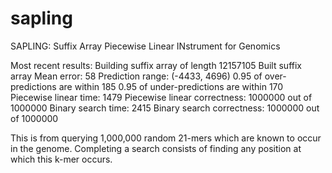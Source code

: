 # sapling
SAPLING: Suffix Array Piecewise Linear INstrument for Genomics

Most recent results:
Building suffix array of length 12157105
Built suffix array
Mean error: 58
Prediction range: (-4433, 4696)
0.95 of over-predictions are within 185
0.95 of under-predictions are within 170
Piecewise linear time: 1479
Piecewise linear correctness: 1000000 out of 1000000
Binary search time: 2415
Binary search correctness: 1000000 out of 1000000

This is from querying 1,000,000 random 21-mers which are known to occur in the genome.
Completing a search consists of finding any position at which this k-mer occurs.


